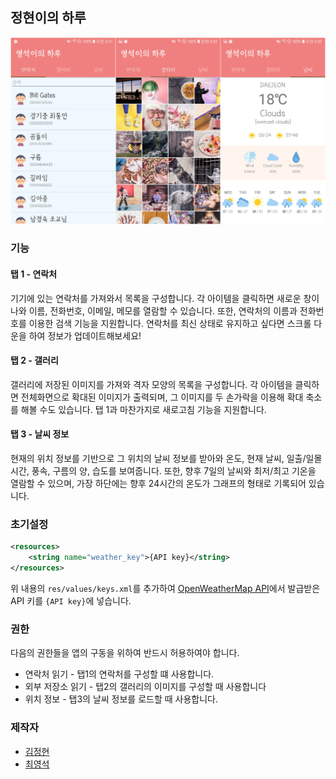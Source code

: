 ## 정현이의 하루
![tab1](sample_images/whole.png)
### 기능
#### 탭 1 - 연락처
기기에 있는 연락처를 가져와서 목록을 구성합니다. 각 아이템을 클릭하면 새로운 창이 나와 이름, 전화번호, 이메일, 메모를 열람할 수 있습니다. 또한, 연락처의 이름과 전화번호를 이용한 검색 기능을 지원합니다. 연락처를 최신 상태로 유지하고 싶다면 스크롤 다운을 하여 정보가 업데이트해보세요!
#### 탭 2 - 갤러리
갤러리에 저장된 이미지를 가져와 격자 모양의 목록을 구성합니다. 각 아이템을 클릭하면 전체화면으로 확대된 이미지가 출력되며, 그 이미지를 두 손가락을 이용해 확대 축소를 해볼 수도 있습니다. 탭 1과 마찬가지로 새로고침 기능을 지원합니다.
#### 탭 3 - 날씨 정보
현재의 위치 정보를 기반으로 그 위치의 날씨 정보를 받아와 온도, 현재 날씨, 일출/일몰 시간, 풍속, 구름의 양, 습도를 보여줍니다. 또한, 향후 7일의 날씨와 최저/최고 기온을 열람할 수 있으며, 가장 하단에는 향후 24시간의 온도가 그래프의 형태로 기록되어 있습니다.

### 초기설정
```xml
<resources>
    <string name="weather_key">{API key}</string>
</resources>
```
위 내용의 `res/values/keys.xml`를 추가하여 [OpenWeatherMap API](https://openweathermap.org/api)에서 발급받은 API 키를 `{API key}`에 넣습니다.

### 권한
다음의 권한들을 앱의 구동을 위하여 반드시 허용하여야 합니다.
- 연락처 읽기 - 탭1의 연락처를 구성할 떄 사용합니다.
- 외부 저장소 읽기 - 탭2의 갤러리의 이미지를 구성할 때 사용합니다
- 위치 정보 - 탭3의 날씨 정보를 로드할 때 사용합니다.

### 제작자
- [김정현](https://github.com/Jeonghyun109)
- [최영석](https://github.com/3-24)

